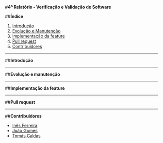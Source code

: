 #**4º Relatório - Verificação e Validação de Software**

##**Índice**

1. [Introdução](#intro)
2. [Evolução e Manutenção](#evol)
3. [Implementação da feature](#imp)
4. [Pull request](#pull)
5. [Contribuidores](#contributors)

****
##**Introdução** <a name ="intro"></a>



****
##**Evolução e manutenção** <a name ="evol"></a>



****
##**Implementação da feature**<a name="imp"></a>



****
##**Pull request**<a name="pull"></a>



****
##**Contribuidores**<a name="contributors"></a>

* [Inês Ferreira](https://github.com/inesferreira7)
* [João Gomes](https://github.com/joaogomes04)
* [Tomás Caldas](https://github.com/tomasvcaldas)
